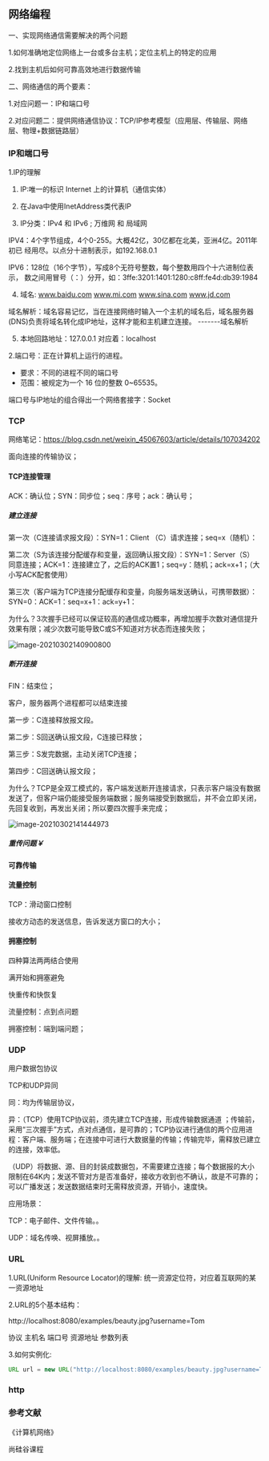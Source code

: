 ## 网络编程

一、实现网络通信需要解决的两个问题

1.如何准确地定位网络上一台或多台主机；定位主机上的特定的应用

2.找到主机后如何可靠高效地进行数据传输

二、网络通信的两个要素：

1.对应问题一：IP和端口号

2.对应问题二：提供网络通信协议：TCP/IP参考模型（应用层、传输层、网络层、物理+数据链路层）

### IP和端口号

1.IP的理解

1. IP:唯一的标识 Internet 上的计算机（通信实体）

2. 在Java中使用InetAddress类代表IP

3. IP分类：IPv4 和 IPv6 ; 万维网 和 局域网

IPV4：4个字节组成，4个0-255。大概42亿，30亿都在北美，亚洲4亿。2011年初已 经用尽。以点分十进制表示，如192.168.0.1

IPV6：128位（16个字节），写成8个无符号整数，每个整数用四个十六进制位表示， 数之间用冒号（：）分开，如：3ffe:3201:1401:1280:c8ff:fe4d:db39:1984

4. 域名:   www.baidu.com   www.mi.com  www.sina.com  www.jd.com


域名解析：域名容易记忆，当在连接网络时输入一个主机的域名后，域名服务器(DNS)负责将域名转化成IP地址，这样才能和主机建立连接。 -------域名解析

5. 本地回路地址：127.0.0.1 对应着：localhost

2.端口号：正在计算机上运行的进程。

* 要求：不同的进程不同的端口号
* 范围：被规定为一个 16 位的整数 0~65535。



端口号与IP地址的组合得出一个网络套接字：Socket

### TCP

网络笔记：https://blog.csdn.net/weixin_45067603/article/details/107034202

面向连接的传输协议；

#### TCP连接管理

ACK：确认位；SYN：同步位；seq：序号；ack：确认号；

##### 建立连接

第一次（C连接请求报文段）：SYN=1：Client （C）请求连接；seq=x（随机）：

第二次（S为该连接分配缓存和变量，返回确认报文段）：SYN=1：Server（S）同意连接；ACK=1：连接建立了，之后的ACK置1；seq=y：随机；ack=x+1；（大小写ACK配套使用）

第三次（客户端为TCP连接分配缓存和变量，向服务端发送确认，可携带数据）：SYN=0：ACK=1：seq=x+1：ack=y+1：

为什么？3次握手已经可以保证较高的通信成功概率，再增加握手次数对通信提升效果有限；减少次数可能导致C或S不知道对方状态而连接失败；

![image-20210302140900800](D:\GithubRepository\DailyRecordOfJava\网络编程.assets\image-20210302140900800.png)

##### 断开连接

FIN：结束位；

客户，服务器两个进程都可以结束连接

第一步：C连接释放报文段。

第二步：S回送确认报文段，C连接已释放；

第三步：S发完数据，主动关闭TCP连接；

第四步：C回送确认报文段；

为什么？TCP是全双工模式的，客户端发送断开连接请求，只表示客户端没有数据发送了，但客户端仍能接受服务端数据；服务端接受到数据后，并不会立即关闭，先回复收到，再发出关闭；所以要四次握手来完成；

![image-20210302141444973](D:\GithubRepository\DailyRecordOfJava\网络编程.assets\image-20210302141444973.png)



##### 重传问题￥

#### 可靠传输

#### 流量控制

TCP：滑动窗口控制

接收方动态的发送信息，告诉发送方窗口的大小；

#### 拥塞控制

四种算法两两结合使用

满开始和拥塞避免

快重传和快恢复



流量控制：点到点问题

拥塞控制：端到端问题；

### UDP

用户数据包协议



TCP和UDP异同

同：均为传输层协议，

异：（TCP）使用TCP协议前，须先建立TCP连接，形成传输数据通道 ；传输前，采用“三次握手”方式，点对点通信，是可靠的；TCP协议进行通信的两个应用进程：客户端、服务端；在连接中可进行大数据量的传输；传输完毕，需释放已建立的连接，效率低。

（UDP）将数据、源、目的封装成数据包，不需要建立连接；每个数据报的大小限制在64K内；发送不管对方是否准备好，接收方收到也不确认，故是不可靠的；可以广播发送；发送数据结束时无需释放资源，开销小，速度快。

应用场景：

TCP：电子邮件、文件传输。。

UDP：域名传唤、视屏播放。。

### URL

1.URL(Uniform Resource Locator)的理解:
统一资源定位符，对应着互联网的某一资源地址

2.URL的5个基本结构：

http://localhost:8080/examples/beauty.jpg?username=Tom

协议   主机名    端口号  资源地址           参数列表

3.如何实例化:

```java
URL url = new URL("http://localhost:8080/examples/beauty.jpg?username=Tom");
```



### http



### 参考文献

《计算机网络》

尚硅谷课程